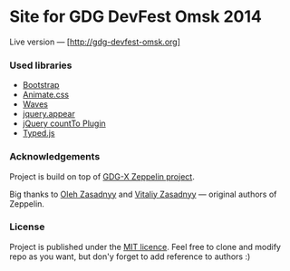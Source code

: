 # Site for GDG DevFest Omsk 2014
Live version — [http://gdg-devfest-omsk.org]

### Used libraries
* [Bootstrap](https://github.com/twbs/bootstrap)
* [Animate.css](https://github.com/daneden/animate.css)
* [Waves](https://github.com/publicis-indonesia/Waves)
* [jquery.appear](https://github.com/bas2k/jquery.appear)
* [jQuery countTo Plugin](https://github.com/mhuggins/jquery-countTo)
* [Typed.js](https://github.com/mattboldt/typed.js)

### Acknowledgements
Project is build on top of [GDG-X Zeppelin project](https://github.com/gdg-x/zeppelin). 

Big thanks to [Oleh Zasadnyy](https://github.com/ozasadnyy) and [Vitaliy Zasadnyy](https://github.com/zasadnyy) — original authors of Zeppelin. 

### License
Project is published under the [MIT licence](https://github.com/gdgomsk/devfest-site/blob/gh-pages/LICENSE.txt). Feel free to clone and modify repo as you want, but don'y forget to add reference to authors :)


